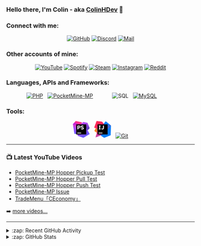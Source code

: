 ### Hello there, I'm Colin - aka [ColinHDev](https://github.com/ColinHDev) 👋

### Connect with me:

<p align="center">
	<a href="https://github.com/ColinHDev"><img src="https://img.icons8.com/bubbles/60/000000/github.png" alt="GitHub"/></a>
	<a href="https://discord.com/invite/cAYKEtaqnp"><img src="https://img.icons8.com/bubbles/60/000000/discord.png" alt="Discord"/></a>
	<a href="mailto:colinh.2911@gmail.com"><img src="https://img.icons8.com/bubbles/60/000000/gmail-new.png" alt="Mail"/></a>
</p>

### Other accounts of mine:

<p align="center">
	<a href="https://youtube.com/ColinHDev"><img src="https://img.icons8.com/bubbles/60/000000/youtube.png" alt="YouTube"/></a>
	<a href="https://open.spotify.com/user/31hlddslorcsvco4j3wipgvt67pm?si=9c143b633e75472b"><img src="https://img.icons8.com/bubbles/60/000000/spotify.png" alt="Spotify"/></a>
	<a href="https://steamcommunity.com/id/ColinHDev/"><img src="https://img.icons8.com/bubbles/60/000000/steam.png" alt="Steam"/></a>
	<a href="https://www.instagram.com/colinhdev/"><img src="https://img.icons8.com/bubbles/60/000000/instagram-new--v2.png" alt="Instagram"/></a>
	<a href="https://www.reddit.com/user/ColinHDev/"><img src="https://img.icons8.com/bubbles/60/000000/reddit.png" alt="Reddit"/></a>
</p>

### Languages, APIs and Frameworks:

<p align="center">
	<a href="https://php.net"><img src="https://img.icons8.com/dusk/50/000000/php-logo.png" alt="PHP"/></a> &nbsp
	<a href="https://pmmp.io"><img src="https://avatars.githubusercontent.com/u/3150836?s=200&v=4" width="42" alt="PocketMine-MP"/></a> &nbsp &nbsp &nbsp &nbsp &nbsp &nbsp
	<img src="https://img.icons8.com/external-soft-fill-juicy-fish/50/000000/external-sql-coding-and-development-soft-fill-soft-fill-juicy-fish.png" alt="SQL"/> &nbsp
	<a href="https://www.mysql.com"><img src="https://img.icons8.com/color/50/000000/mysql-logo.png" alt="MySQL"/></a> &nbsp &nbsp &nbsp &nbsp &nbsp &nbsp
</p>

### Tools:

<p align="center">
	<a href="https://www.jetbrains.com/phpstorm/"><img src="https://raw.githubusercontent.com/JetBrains/logos/96b4e064be1c0c0bee9e0636c925d10aa64732b6/web/phpstorm/phpstorm.svg" width="45" alt="PhpStorm"/></a> &nbsp
	<a href="https://www.jetbrains.com/idea/"><img src="https://raw.githubusercontent.com/JetBrains/logos/96b4e064be1c0c0bee9e0636c925d10aa64732b6/web/intellij-idea/intellij-idea.svg" width="45" alt="IntelliJ IDEA"/></a> &nbsp
	<a href="https://git-scm.com/"><img src="https://img.icons8.com/color/50/000000/git.png" alt="Git"/></a>
</p>

---

### 📺 Latest YouTube Videos
<!-- YOUTUBE:START -->
- [PocketMine-MP Hopper Pickup Test](https://www.youtube.com/watch?v=hVEPiK9KWkA)
- [PocketMine-MP Hopper Pull Test](https://www.youtube.com/watch?v=6NWvr6Kv88E)
- [PocketMine-MP Hopper Push Test](https://www.youtube.com/watch?v=4gSyuViaPaU)
- [PocketMine-MP Issue](https://www.youtube.com/watch?v=WZJLEkgbNUM)
- [TradeMenu「CEconomy」](https://www.youtube.com/watch?v=ed4_q23Zanc)
<!-- YOUTUBE:END -->
➡️ [more videos...](https://youtube.com/ColinHDev)

---

<details>
  <summary>:zap: Recent GitHub Activity</summary>

<!--START_SECTION:activity-->
1. 🎉 Merged PR [#94](https://github.com/ColinHDev/CPlot/pull/94) in [ColinHDev/CPlot](https://github.com/ColinHDev/CPlot)
2. 🗣 Commented on [#5906](https://github.com/pmmp/PocketMine-MP/pull/5906#issuecomment-1651124113) in [pmmp/PocketMine-MP](https://github.com/pmmp/PocketMine-MP)
3. 🗣 Commented on [#5906](https://github.com/pmmp/PocketMine-MP/pull/5906#issuecomment-1650412927) in [pmmp/PocketMine-MP](https://github.com/pmmp/PocketMine-MP)
4. 🗣 Commented on [#5906](https://github.com/pmmp/PocketMine-MP/pull/5906#issuecomment-1650289170) in [pmmp/PocketMine-MP](https://github.com/pmmp/PocketMine-MP)
5. 🗣 Commented on [#5906](https://github.com/pmmp/PocketMine-MP/pull/5906#issuecomment-1648525115) in [pmmp/PocketMine-MP](https://github.com/pmmp/PocketMine-MP)
6. 🗣 Commented on [#5906](https://github.com/pmmp/PocketMine-MP/pull/5906#issuecomment-1648351853) in [pmmp/PocketMine-MP](https://github.com/pmmp/PocketMine-MP)
7. 🗣 Commented on [#5906](https://github.com/pmmp/PocketMine-MP/pull/5906#issuecomment-1648234880) in [pmmp/PocketMine-MP](https://github.com/pmmp/PocketMine-MP)
8. 🗣 Commented on [#5906](https://github.com/pmmp/PocketMine-MP/pull/5906#issuecomment-1646862565) in [pmmp/PocketMine-MP](https://github.com/pmmp/PocketMine-MP)
9. 🗣 Commented on [#93](https://github.com/ColinHDev/CPlot/pull/93#issuecomment-1645764701) in [ColinHDev/CPlot](https://github.com/ColinHDev/CPlot)
10. 🗣 Commented on [#5906](https://github.com/pmmp/PocketMine-MP/pull/5906#issuecomment-1643491029) in [pmmp/PocketMine-MP](https://github.com/pmmp/PocketMine-MP)
<!--END_SECTION:activity-->

</details>

<details>
  <summary>:zap: GitHub Stats</summary>

  <img alt="ColinHDev's GitHub Stats" src="https://github-readme-stats.vercel.app/api?username=ColinHDev&theme=dark&count_private=true&show_icons=true&hide_rank=true&include_all_commits=true" />
  <img alt="ColinHDev's GitHub Stats" src="https://github-readme-stats.vercel.app/api/top-langs/?username=ColinHDev&theme=dark&show_icons=true" />
  <img alt="ColinHDev's GitHub Stats" src="https://github-profile-trophy.vercel.app/?username=ColinHDev&theme=darkhub" />

</details>
